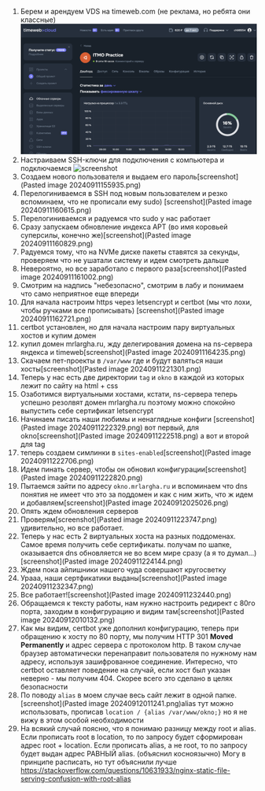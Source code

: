 1. Берем и арендуем VDS на timeweb.com (не реклама, но ребята они классные) ![screenshot](Pastedimage20240911155031.png)
2. Настраиваем SSH-ключи для подключения с компьютера и подключаемся 
   ![screenshot](Pasted$20image%2020240911155520.png)
3. Создаем нового пользователя и выдаем его пароль[screenshot](Pasted image 20240911155935.png)
4. Перелогиниваемся в SSH под новым пользователем и резко вспоминаем, что не прописали ему sudo) [screenshot](Pasted image 20240911160615.png)
5. Перелогиниваемся и радуемся что sudo у нас работает
6. Сразу запускаем обновление индекса APT (во имя коровьей суперсилы, конечно же)[screenshot](Pasted image 20240911160829.png)
7. Радуемся тому, что на NVMe диске пакеты ставятся за секунды, проверяем что не ушатали систему и идем смотреть дальше
8. Невероятно, но все заработало с первого раза[screenshot](Pasted image 20240911161002.png)
9. Смотрим на надпись "небезопасно", смотрим в лабу и понимаем что само неприятное еще впереди
10. Для начала настроим https через letsencrypt и certbot (мы что лохи, чтобы ручками все прописывать) [screenshot](Pasted image 20240911162721.png)
11. certbot установлен, но для начала настроим пару виртуальных хостов и купим домен
12. купил домен mrlargha.ru, жду делегирования домена на ns-сервера яндекса и timeweb[screenshot](Pasted image 20240911164235.png)
13. Скачаем пет-проекты в `/var/www` где и будут валяться наши хосты[screenshot](Pasted image 20240911221301.png)
14. Теперь у нас есть две директории `tag` и `okno` в каждой из которых лежит по сайту на html + css
15. Озаботимся виртуальными хостами, кстати, ns-сервера теперь успешно резолвят домен mrlargha.ru поэтому можно спокойно выпустить себе сертификат letsencrypt
16. Начинаем писать наши любимы и ненаглядные конфиги [screenshot](Pasted image 20240911222329.png) вот первый, для okno[screenshot](Pasted image 20240911222518.png) а вот и второй для tag
17. теперь создаем симлинки в `sites-enabled`[screenshot](Pasted image 20240911222706.png)
18. Идем пинать сервер, чтобы он обновил конфигурации[screenshot](Pasted image 20240911222820.png)
19. Пытаемся зайти по адресу `okno.mrlargha.ru` и вспоминаем что dns понятия не имеет что это за поддомен и как с ним жить, что ж идем и добавляем[screenshot](Pasted image 20240912025026.png)
20. Опять ждем обновления серверов 
21. Проверям[screenshot](Pasted image 20240911223747.png) удивительно, но все работает.
22. Теперь у нас есть 2 виртуальных хоста на разных поддоменах. Самое время получить себе сертификаты. получам по шапке, оказывается dns обновляется не во всем мире сразу (а я то думал...) [screenshot](Pasted image 20240911224144.png)
23. Ждем пока айпишники нашего чуда совершают кругосветку
24. Урааа, наши сертфикатики выданы[screenshot](Pasted image 20240911232347.png)
25. Все работает![screenshot](Pasted image 20240911232440.png)
26. Обращаемся к тексту работы, нам нужно настроить редирект с 80го порта, заходим в конфигрурацию и видим там[screenshot](Pasted image 20240912010132.png)
27. Как мы видим, certbot уже дополнил конфигурацию, теперь при обращению к хосту по 80 порту, мы получим HTTP 301 **Moved Permanently** и адрес сервера с протоколом http. В таком случае браузер автоматически перенаправит пользователя по нужному нам адресу, используя зашифрованное соединение. Интересно, что certbot оставляет поведение на случай, если хост был указан неверно - мы получим 404. Скорее всего это сделано в целях безопасности
28. По поводу `alias` в моем случае весь сайт лежит в одной папке. [screenshot](Pasted image 20240912011241.png)alias тут можно использовать, прописав `location / {alias /var/www/okno;}` но я не вижу в этом особой необходимости
29. На всякий случай поясню, что я понимаю разницу между root и alias. Если прописать root  в location, то по запросу будет сформирован адрес root + location. Если прописать alias, а не root, то по запросу будет выдан адрес РАВНЫЙ alias. (объяснил косноязычно) Могу в принципе расписать, но тут объяснили лучше https://stackoverflow.com/questions/10631933/nginx-static-file-serving-confusion-with-root-alias
